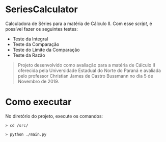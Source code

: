 # SeriesCalculator

Calculadora de Séries para a matéria de Cálculo II. Com esse _script_, é possível fazer os seguintes testes:
- Teste da Integral
- Teste da Comparação
- Teste do Limite da Comparação
- Teste da Razão

>Projeto desenvolvido como avaliação para a matéria de Cálculo II oferecida pela Universidade Estadual do Norte do Paraná e avaliada pelo professor Christian James de Castro Bussmann no dia 5 de Novembro de 2019.

# Como executar
No diretório do projeto, execute os comandos:

`> cd /src/`

`> python ./main.py`
